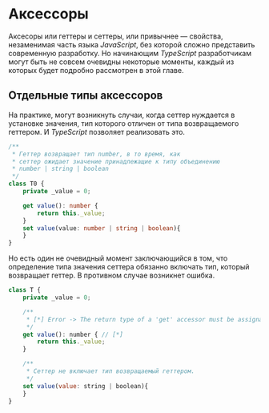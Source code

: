 # Аксессоры

Аксесоры или геттеры и сеттеры, или привычнее — свойства, незаменимая часть языка _JavaScript_, без которой сложно представить современную разработку. Но начинающим _TypeScript_ разработчикам могут быть не совсем очевидны некоторые моменты, каждый из которых будет подробно рассмотрен в этой главе.

## Отдельные типы аксеcсоров

На практике, могут возникнуть случаи, когда сеттер нуждается в установке значения, тип которого отличен от типа возвращаемого геттером. И _TypeScript_ позволяет реализовать это.

`````ts
/**
 * Геттер возвращает тип number, в то время, как
 * сеттер ожидает значение принадлежащие к типу объединению
 * number | string | boolean
 */
class T0 {
    private _value = 0;

    get value(): number { 
        return this._value;
    }
    set value(value: number | string | boolean){
    }
}
`````

Но есть один не очевидный момент заключающийся в том, что определение типа значения сеттера обязанно включать тип, который возвращает геттер. В противном случае возникнет ошибка.

`````js
class T {
    private _value = 0;

    /**
     * [*] Error -> The return type of a 'get' accessor must be assignable to its 'set' accessor typets(2380)
     */
    get value(): number { // [*]
        return this._value;
    }

    /**
     * Сеттер не включает тип возвращаемый геттером.
     */
    set value(value: string | boolean){
    }
}
`````